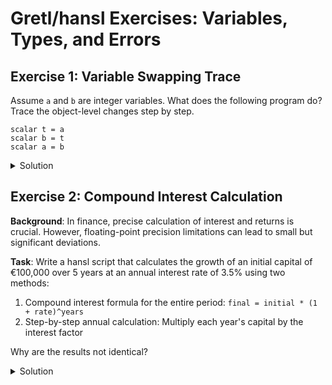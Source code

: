 # Gretl/hansl Exercises: Variables, Types, and Errors

## Exercise 1: Variable Swapping Trace

Assume `a` and `b` are integer variables. What does the following program do? Trace the object-level changes step by step.

```hansl
scalar t = a
scalar b = t
scalar a = b
```

<details>
<summary>Solution</summary>
# Initial state:
#   a contains an integer value
#   b contains an integer value

# After line 1 (t = a):
#   t points to the same value as a

# After line 2 (b = t):
#   b now points to the same value as t (and thus a)
#   The original value of b is overwritten

# After line 3 (a = b):
#   a continues to point to the same value since b already points to a's value

# Conclusion:
# This code does not actually swap values but makes all three variables (a, b, t)
# reference the original value of a. The original value of b is lost.
</details>

## Exercise 2: Compound Interest Calculation

**Background**: In finance, precise calculation of interest and returns is crucial. However, floating-point precision limitations can lead to small but significant deviations.

**Task**: Write a hansl script that calculates the growth of an initial capital of €100,000 over 5 years at an annual interest rate of 3.5% using two methods:
1. Compound interest formula for the entire period: `final = initial * (1 + rate)^years`
2. Step-by-step annual calculation: Multiply each year's capital by the interest factor

Why are the results not identical?

<details>
<summary>Solution</summary>
```hansl
# Method 1: Using compound interest formula
scalar initial = 100000
scalar rate = 0.035
scalar years = 5
scalar final_compound = initial * (1 + rate)^years
printf "Compound formula result: %.2f\n", final_compound

# Method 2: Step-by-step calculation
scalar capital = initial
loop i=1..5
    scalar capital = capital * (1 + rate)
endloop
printf "Step-by-step result: %.2f\n", capital

# Explanation for the difference
printf "Difference: %.10f\n", final_compound - capital

# The results differ slightly due to floating-point arithmetic precision limitations.
# With the compound formula, we perform one exponentiation and one multiplication.
# In the step-by-step approach, we perform 5 multiplications sequentially.
# Each operation introduces a tiny rounding error, and these errors accumulate differently.
```
</details>

## Exercise 3: Logical Simplification

Given integer variables `a` and `b`, simplify the following expression:

```hansl
(not (a < b) and not (a > b))
```

<details>
<summary>Solution</summary>

```hansl
# The expression simplifies to:
(a == b)

# Explanation:
# "not (a < b) and not (a > b)" means "a is not less than b and a is not greater than b"
# which is equivalent to "a equals b"
```
</details>

## Exercise 4: Type Conversion

Explain the output for each line in the following program:

```hansl
printf "%g\n", 2 + 3
printf "%g\n", 2.2 + 3.3
printf "%s\n", "2" + "3"
printf "%s\n", "2.2" + "3.3"
printf "%s\n", str(2) + str(3)
printf "%s\n", str(2.2) + str(3.3)
printf "%g\n", atof("2") + atof("3")
printf "%g\n", atof("2" + "3")
printf "%g\n", atof("2.2") + atof("3.3")
printf "%g\n", atof("2.2" + "3.3")
printf "%g\n", int(2.6 + 2.6)
printf "%g\n", int(2.6) + int(2.6)
```

<details>
<summary>Solution</summary>

```hansl
# 1: 5 (integer addition)
# 2: 5.5 (float addition)
# 3: "23" (string concatenation)
# 4: "2.23.3" (string concatenation)
# 5: "23" (string conversion then concatenation)
# 6: "2.23.3" (string conversion then concatenation)
# 7: 5 (string to float then addition)
# 8: 23 (string concatenation then conversion)
# 9: 5.5 (string to float then addition)
# 10: 2.23.3 (invalid - will return NA)
# 11: 5 (float addition then integer conversion)
# 12: 4 (integer conversion then addition)
```
</details>

## Exercise 5: Present Value Calculation

Calculate the present value (PV) of a payment (D) of €100,000 in T=10 years, assuming an annual real interest rate (r) of 2.5%. Store the result in a variable named PV and print it.

Formula: PV = D / (1 + r)^T

<details>
<summary>Solution</summary>

```hansl
scalar D = 100000
scalar T = 10
scalar r = 0.025

scalar PV = D / (1 + r)^T
printf "Present value: %.2f\n", PV
```
</details>

## Exercise 6: Percentage Change Approximation

Verify the approximation that the percentage difference between two numbers near 1 can be approximated by the difference of their logarithms. Use x=1.05 and y=1.02.

<details>
<summary>Solution</summary>

```hansl
scalar x = 1.05
scalar y = 1.02

# Exact percentage difference
scalar exact = (y - x)/x

# Logarithmic approximation
scalar approx = log(y) - log(x)

printf "Exact: %.4f\nApproximation: %.4f\n", exact, approx
```
</details>

